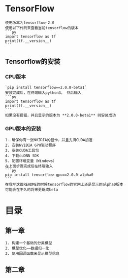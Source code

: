 # TensorFlow
    使用版本为tensorflow-2.0
    使用以下代码来查看当前tensorflow的版本
    ```py
    import tensorflow as tf
    print(tf.__version__)
    ```
## Tensorflow的安装
### CPU版本
    `pip install tensorflow==2.0.0-beta1`
    安装完成后，在终端输入python3， 然后输入
    ```py
    import tensorflow as tf
    print(tf.__version__)
    ```
    如果没有报错，并且显示的版本为 **2.0.0-beta1** 则安装成功
### GPU版本的安装
    1. 确保你有一张NVIDIA的显卡，并且支持CUDA加速
    2. 安装NVIDIA GPU驱动程序
    3. 安装CUDA工具包
    4. 下载cuDNN SDK
    5. 配置环境变量（Windows）
    在上面步骤完成后在终端输入
    ```py
    pip install tensorflow-gpu==2.0.0-alpha0
    ```
    在我写这篇README的时候tensorflow的官网上还是显示的alpha0版本
    可能会在不久的将来更新成beta

# 目录
## 第一章
    1. 构建一个基础的分类模型
    2. 模型优化——数据归一化
    3. 使用回调函数来显示模型信息
## 第二章

